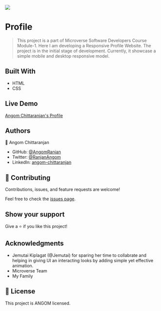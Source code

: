 ![](https://img.shields.io/badge/Microverse-blueviolet)

# Profile

> This project is a part of Microverse Software Developers Course Module-1.
Here I am developing a Responsive Profile Website. The project is in the initial stage of development.
Currently, it showcase a simple mobile and desktop responsive model. 



## Built With

- HTML
- CSS

## Live Demo

[Angom Chittaranjan's Profile](https://angomranjan.github.io/Profile/)

## Authors

👤 Angom Chittaranjan

- GitHub: [@AngomRanjan](https://github.com/AngomRanjan)
- Twitter: [@RanjanAngom](https://twitter.com/RanjanAngom)
- LinkedIn: [angom-chittaranjan](https://linkedin.com/in/angom-chittaranjan)

## 🤝 Contributing

Contributions, issues, and feature requests are welcome!

Feel free to check the [issues page](../../issues/).

## Show your support

Give a ⭐️ if you like this project!

## Acknowledgments

- Jemutai Kiplagat (@Jemutai) for sparing her time to collabrate and helping in giving
  UI an interacting looks by adding simple yet effective animation.
- Microverse Team
- My Family

## 📝 License

This project is ANGOM licensed.